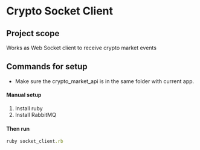 # Crypto Socket Client

## Project scope
Works as Web Socket client to receive crypto market events

## Commands for setup
- Make sure the crypto_market_api is in the same folder with current app.


#### Manual setup

1. Install ruby
1. Install RabbitMQ

#### Then run
```ruby
ruby socket_client.rb
```